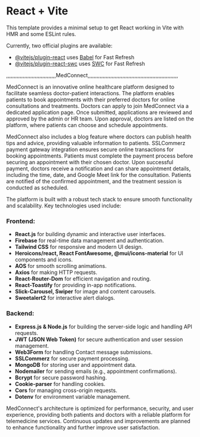 # React + Vite

This template provides a minimal setup to get React working in Vite with HMR and some ESLint rules.

Currently, two official plugins are available:

- [@vitejs/plugin-react](https://github.com/vitejs/vite-plugin-react/blob/main/packages/plugin-react/README.md) uses [Babel](https://babeljs.io/) for Fast Refresh
- [@vitejs/plugin-react-swc](https://github.com/vitejs/vite-plugin-react-swc) uses [SWC](https://swc.rs/) for Fast Refresh




,,,,,,,,,,,,,,,,,,,,,,,,,,,,,,,,,MedConnect,,,,,,,,,,,,,,,,,,,,,,,,,,,,,,,,,,,,,,,,,,,,,,,,,,,,,,,,,,,,


MedConnect is an innovative online healthcare platform designed to facilitate seamless doctor-patient interactions. The platform enables patients to book appointments with their preferred doctors for online consultations and treatments. Doctors can apply to join MedConnect via a dedicated application page. Once submitted, applications are reviewed and approved by the admin or HR team. Upon approval, doctors are listed on the platform, where patients can choose and schedule appointments.

MedConnect also includes a blog feature where doctors can publish health tips and advice, providing valuable information to patients. SSLCommerz payment gateway integration ensures secure online transactions for booking appointments. Patients must complete the payment process before securing an appointment with their chosen doctor. Upon successful payment, doctors receive a notification and can share appointment details, including the time, date, and Google Meet link for the consultation. Patients are notified of the confirmed appointment, and the treatment session is conducted as scheduled.

The platform is built with a robust tech stack to ensure smooth functionality and scalability. Key technologies used include:

### **Frontend:**
- **React.js** for building dynamic and interactive user interfaces.
- **Firebase** for real-time data management and authentication.
- **Tailwind CSS** for responsive and modern UI design.
- **Heroicons/react, React FontAwesome, @mui/icons-material** for UI components and icons.
- **AOS** for smooth scrolling animations.
- **Axios** for making HTTP requests.
- **React-Router-Dom** for efficient navigation and routing.
- **React-Toastify** for providing in-app notifications.
- **Slick-Carousel, Swiper** for image and content carousels.
- **Sweetalert2** for interactive alert dialogs.

### **Backend:**
- **Express.js & Node.js** for building the server-side logic and handling API requests.
- **JWT (JSON Web Token)** for secure authentication and user session management.
- **Web3Form** for handling Contact message submissions.
- **SSLCommerz** for secure payment processing.
- **MongoDB** for storing user and appointment data.
- **Nodemailer** for sending emails (e.g., appointment confirmations).
- **Bcrypt** for secure password hashing.
- **Cookie-parser** for handling cookies.
- **Cors** for managing cross-origin requests.
- **Dotenv** for environment variable management.

MedConnect's architecture is optimized for performance, security, and user experience, providing both patients and doctors with a reliable platform for telemedicine services. Continuous updates and improvements are planned to enhance functionality and further improve user satisfaction.